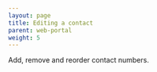 ```yaml
---
layout: page
title: Editing a contact
parent: web-portal
weight: 5
---
```


Add, remove and reorder contact numbers.
